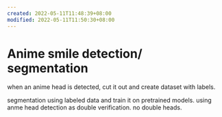 ```yaml
---
created: 2022-05-11T11:48:39+08:00
modified: 2022-05-11T11:50:30+08:00
---
```


# Anime smile detection/ segmentation

when an anime head is detected, cut it out and create dataset with labels.

segmentation using labeled data and train it on pretrained models. using anme head detection as double verification. no double heads.
